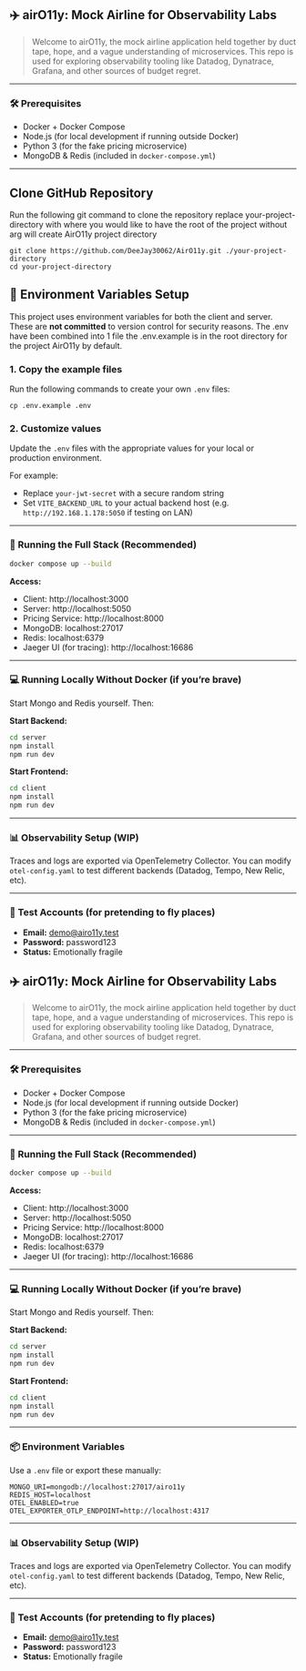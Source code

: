 ## ✈️ airO11y: Mock Airline for Observability Labs

> Welcome to airO11y, the mock airline application held together by duct tape, hope, and a vague understanding of microservices. This repo is used for exploring observability tooling like Datadog, Dynatrace, Grafana, and other sources of budget regret.

---

### 🛠️ Prerequisites

- Docker + Docker Compose
- Node.js (for local development if running outside Docker)
- Python 3 (for the fake pricing microservice)
- MongoDB & Redis (included in `docker-compose.yml`)

---
## Clone GitHub Repository
Run the following git command to clone the repository
replace your-project-directory with where you would like to have the root of the project
without arg will create AirO11y project directory

```
git clone https://github.com/DeeJay30062/AirO11y.git ./your-project-directory
cd your-project-directory
```

## 🔧 Environment Variables Setup

This project uses environment variables for both the client and server. These are **not committed** to version control for security reasons.
The .env have been combined into 1 file the .env.example is in the root directory for the project AirO11y by default.

### 1. Copy the example files
Run the following commands to create your own `.env` files:

```
cp .env.example .env
```

### 2. Customize values
Update the `.env` files with the appropriate values for your local or production environment.

For example:
- Replace `your-jwt-secret` with a secure random string
- Set `VITE_BACKEND_URL` to your actual backend host (e.g. `http://192.168.1.178:5050` if testing on LAN)

---

### 🚀 Running the Full Stack (Recommended)

```bash
docker compose up --build
```

**Access:**

- Client: http://localhost:3000  
- Server: http://localhost:5050  
- Pricing Service: http://localhost:8000  
- MongoDB: localhost:27017  
- Redis: localhost:6379  
- Jaeger UI (for tracing): http://localhost:16686  

---

### 💻 Running Locally Without Docker (if you’re brave)

Start Mongo and Redis yourself. Then:

**Start Backend:**
```bash
cd server
npm install
npm run dev
```

**Start Frontend:**
```bash
cd client
npm install
npm run dev
```

---


### 📊 Observability Setup (WIP)

Traces and logs are exported via OpenTelemetry Collector. You can modify `otel-config.yaml` to test different backends (Datadog, Tempo, New Relic, etc).

---

### 🤖 Test Accounts (for pretending to fly places)

- **Email:** demo@airo11y.test  
- **Password:** password123  
- **Status:** Emotionally fragile  
## ✈️ airO11y: Mock Airline for Observability Labs

> Welcome to airO11y, the mock airline application held together by duct tape, hope, and a vague understanding of microservices. This repo is used for exploring observability tooling like Datadog, Dynatrace, Grafana, and other sources of budget regret.

---

### 🛠️ Prerequisites

- Docker + Docker Compose
- Node.js (for local development if running outside Docker)
- Python 3 (for the fake pricing microservice)
- MongoDB & Redis (included in `docker-compose.yml`)

---

### 🚀 Running the Full Stack (Recommended)

```bash
docker compose up --build
```

**Access:**

- Client: http://localhost:3000  
- Server: http://localhost:5050  
- Pricing Service: http://localhost:8000  
- MongoDB: localhost:27017  
- Redis: localhost:6379  
- Jaeger UI (for tracing): http://localhost:16686  

---

### 💻 Running Locally Without Docker (if you’re brave)

Start Mongo and Redis yourself. Then:

**Start Backend:**
```bash
cd server
npm install
npm run dev
```

**Start Frontend:**
```bash
cd client
npm install
npm run dev
```

---

### 📦 Environment Variables

Use a `.env` file or export these manually:

```env
MONGO_URI=mongodb://localhost:27017/airo11y
REDIS_HOST=localhost
OTEL_ENABLED=true
OTEL_EXPORTER_OTLP_ENDPOINT=http://localhost:4317
```

---

### 📊 Observability Setup (WIP)

Traces and logs are exported via OpenTelemetry Collector. You can modify `otel-config.yaml` to test different backends (Datadog, Tempo, New Relic, etc).

---

### 🤖 Test Accounts (for pretending to fly places)

- **Email:** demo@airo11y.test  
- **Password:** password123  
- **Status:** Emotionally fragile  
